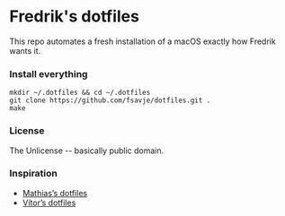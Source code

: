 # Fredrik's dotfiles

This repo automates a fresh installation of a macOS exactly how Fredrik wants it.


### Install everything
```
mkdir ~/.dotfiles && cd ~/.dotfiles
git clone https://github.com/fsavje/dotfiles.git .
make
```


### License
The Unlicense -- basically public domain.


### Inspiration

* [Mathias’s dotfiles](https://github.com/mathiasbynens/dotfiles)
* [Vítor’s dotfiles](https://github.com/vitorgalvao/dotfiles)
